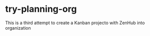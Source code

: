 # try-planning-org
This is a third attempt to create a Kanban projecto with ZenHub into organization
